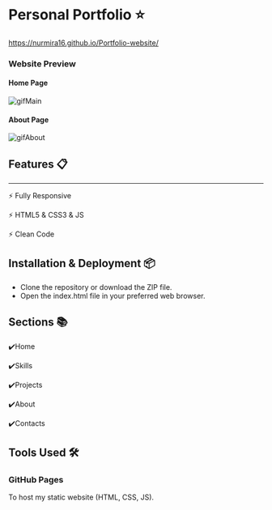 # Personal Portfolio ⭐
https://nurmira16.github.io/Portfolio-website/

<h3>Website Preview</h3>

<h4> Home Page</h4>



![gifMain](https://github.com/Nurmira16/Portfolio-website/assets/97220234/b6f8cd6c-da73-4f3d-ae59-93830f8e688e)
<h4>About Page</h4>

![gifAbout](https://github.com/Nurmira16/Portfolio-website/assets/97220234/d3ad2442-f44d-40dc-9540-72699ed562f6)
<h2>Features 📋</h2>
<hr>
<p>⚡️ Fully Responsive</p>
<p>⚡️ HTML5 & CSS3 & JS</p>
<p>⚡️ Clean Code</p> 
<h2> Installation & Deployment 📦 </h2>
<ul>
  <li>Clone the repository or download the ZIP file.</li>
   <li>Open the index.html file in your preferred web browser.</li>
  </ul>
  
  <h2>Sections 📚</h2>
  <p>✔️Home</p>
   <p>✔️Skills</p>
    <p>✔️Projects</p>
     <p>✔️About</p>
      <p>✔️Contacts</p>
      
  <h2>Tools Used 🛠️</h2>
  <p><h3>GitHub Pages</h3>To host my static website (HTML, CSS, JS).</p>
  
  
  

